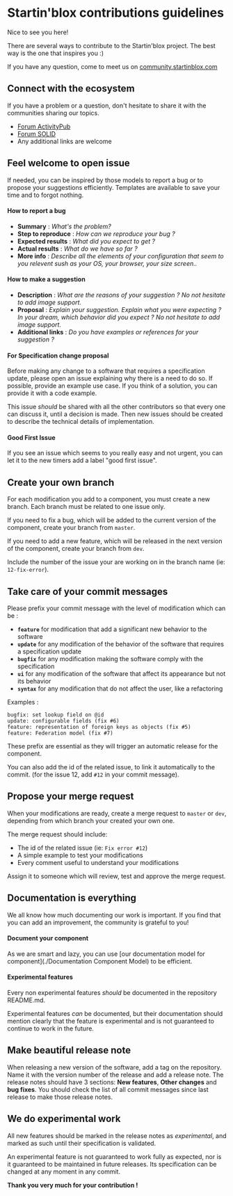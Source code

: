 # Startin'blox contributions guidelines

Nice to see you here!

There are several ways to contribute to the Startin'blox project. The best way is the one that inspires you :)

If you have any question, come to meet us on [community.startinblox.com](https://community.startinblox.com)

## Connect with the ecosystem
If you have a problem or a question, don't hesitate to share it with the communities sharing our topics.
*  [Forum ActivityPub](https://socialhub.activitypub.rocks)
*  [Forum SOLID](https://forum.solidproject.org)
*  Any additional links are welcome

## Feel welcome to open issue

If needed, you can be inspired by those models to report a bug or to propose your suggestions efficiently. Templates are available to save your time and to forgot nothing.

#### How to report a bug

*  **Summary** : *What's the problem?*
*  **Step to reproduce** : *How can we reproduce your bug ?*
*  **Expected results** : *What did you expect to get ?*
*  **Actual results** : *What do we have so far ?*
*  **More info** : *Describe all the elements of your configuration that seem to you relevent sush as your OS, your browser, your size screen..*

#### How to make a suggestion 

*  **Description** : *What are the reasons of your suggestion ? No not hesitate to add image support.*
*  **Proposal** : *Explain your suggestion. Explain what you were expecting ? In your dream, which behavior did you expect ? No not hesitate to add image support.*
*  **Additional links** : *Do you have examples or references for your suggestion ?*

#### For Specification change proposal

Before making any change to a software that requires a specification update, please open an issue explaining why there is a need to do so. If possible, provide an example use case. If you think of a solution, you can provide it with a code example.

This issue *should* be shared with all the other contributors so that every one can discuss it, until a decision is made. Then new issues should be created to describe the technical details of implementation.

#### Good First Issue

If you see an issue which seems to you really easy and not urgent, you can let it to the new timers add a label "good first issue".

## Create your own branch
For each modification you add to a component, you must create a new branch. Each branch must be related to one issue only. 

If you need to fix a bug, which will be added to the current version of the component, create your branch from `master`.

If you need to add a new feature, which will be released in the next version of the component, create your branch from `dev`.

Include the number of the issue your are working on in the branch name (ie: `12-fix-error`).

## Take care of your commit messages

Please prefix your commit message with the level of modification which can be : 

* **`feature`** for modification that add a significant new behavior to the software
* **`update`** for any modification of the behavior of the software that requires a specification update
* **`bugfix`** for any modification making the software comply with the specification
* **`ui`** for any modification of the software that affect its appearance but not its behavior
* **`syntax`** for any modification that do not affect the user, like a refactoring

Examples : 
```
bugfix: set lookup field on @id
update: configurable fields (fix #6)
feature: representation of foreign keys as objects (fix #5)
feature: Federation model (fix #7)
```
These prefix are essential as they will trigger an automatic release for the component.

You can also add the id of the related issue, to link it automatically to the commit. (for the issue 12, add `#12` in your commit message).

## Propose your merge request

When your modifications are ready, create a merge request to `master` or `dev`, depending from which branch your created your own one.

The merge request should include:

- The id of the related issue (ie: `Fix error #12`)
- A simple example to test your modifications
- Every comment useful to understand your modifications

Assign it to someone which will review, test and approve the merge request.

## Documentation is everything 

We all know how much documenting our work is important. If you find that you can add an improvement, the community is grateful to you!

#### Document your component

As we are smart and lazy, you can use [our documentation model for component](./Documentation Component Model) to be efficient.

#### Experimental features
Every non experimental features *should* be documented in the repository README.md.

Experimental features *can* be documented, but their documentation should mention clearly that the feature is experimental and is not guaranteed to continue to work in the future.

## Make beautiful release note

When releasing a new version of the software, add a tag on the repository. Name it with the version number of the release and add a release note. The release notes should have 3 sections: **New features**, **Other changes** and **bug fixes**. You should check the list of all commit messages since last release to make those release notes.

## We do experimental work

All new features should be marked in the release notes as *experimental*, and marked as such until their specification is validated.

An experimental feature is not guaranteed to work fully as expected, nor is it guaranteed to be maintained in future releases. Its specification can be changed at any moment in any commit.




**Thank you very much for your contribution !**

